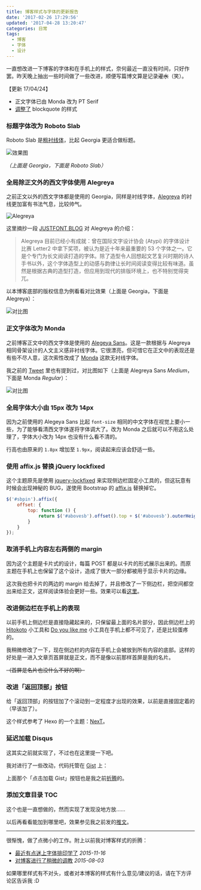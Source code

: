 ```yaml
---
title: 博客样式与字体的更新报告
date: '2017-02-26 17:29:56'
updated: '2017-04-28 13:20:47'
categories: 日常
tags:
  - 博客
  - 字体
  - 设计
---
```


一直想改进一下博客的字体和在手机上的样式，奈何最近一直没有时间，只好作罢。昨天晚上抽出一些时间做了一些改进，顺便写篇博文算是记录~~灌水~~（笑）。

<!--more-->

【更新 17/04/24】

- 正文字体已由 Monda 改为 PT Serif
- [调整了](https://twitter.com/printempw/status/856456764803301376) blockquote 的样式

### 标题字体改为 Roboto Slab

Roboto Slab 是[粗衬线体](https://zh.wikipedia.org/wiki/%E7%B2%97%E8%A1%AC%E7%BA%BF%E4%BD%93)，比起 Georgia 更适合做标题。

![效果图](https://ooo.0o0.ooo/2017/02/26/58b29e66b01d7.png)

*（上面是 Georgia，下面是 Roboto Slab）*

### 全局除正文外的西文字体使用 Alegreya

之前正文以外的西文字体都是使用的 Georgia，同样是衬线字体，[Alegreya](https://fonts.google.com/specimen/Alegreya) 的衬线更加富有书法气息，比较帅气。

![Alegreya](https://ooo.0o0.ooo/2017/02/26/58b29a1894a08.png)

这里摘抄一段 [JUSTFONT BLOG](http://blog.justfont.com/2014/06/google-fonts-1/) 对 Alegreya 的介绍：

> Alegreya 目前已经小有成就：曾在国际文字设计协会 (Atypi) 的字体设计比赛 Letter2 中拿下奖项，被认为是近十年来最重要的 53 个字体之一。它是个专门为长文阅读打造的字体。除了造型令人回想起文艺复兴时期的诗人手书以外，这个字体造型上的动感与韵律让长时间阅读变得比较有味道。虽然是根据古典的造型打造，但应用到现代的排版环境上，也不特别觉得突兀。

以本博客底部的版权信息为例看看对比效果（上面是 Georgia，下面是 Alegreya）：

![对比图](https://ooo.0o0.ooo/2017/02/26/58b2839230fd0.png)

### 正文字体改为 Monda

之前博客正文中的西文字体是使用的 [Alegeya Sans](https://fonts.google.com/specimen/Alegreya+Sans)。这是一款根据与 Alegreya 相同骨架设计的人文主义感非衬线字体。它很漂亮，但可惜它在正文中的表现还是有些不尽人意，这次索性改成了 [Monda](https://fonts.google.com/specimen/Monda) 这款无衬线字体。

我之前的 [Tweet](https://twitter.com/printempw/status/835472326221127683) 里也有提到过，对比图如下（上面是 Alegreya Sans *Medium*，下面是 Monda *Regular*）：

![对比图](https://img.prin.studio/images/2017/02/26/QQ20170226164005.png)

### 全局字体大小由 15px 改为 14px

因为之前使用的 Alegeya Sans 比起 `font-size` 相同的中文字体在视觉上要小一些，为了能够看清西文字体遂将字体调大了。改为 Monda 之后就可以不用这么处理了，字体大小改为 14px 也没有什么看不清的。

行高也由原来的 `1.8px` 增加至 `1.9px`，阅读起来应该会舒适一些。

### 使用 affix.js 替换 jQuery lockfixed

这个主题原先是使用 [jquery-lockfixed](https://github.com/ymschaap/jquery-lockfixed) 来实现侧边栏固定小工具的，但这玩意有时候会出现神秘的 BUG，遂使用 Bootstrap 的 [affix.js](http://getbootstrap.com/javascript/#affix) 替换掉它。

```js
$('#sbpin').affix({
    offset: {
        top: function () {
            return $('#abovesb').offset().top + $('#abovesb').outerHeight()
        }
    }
});
```

### 取消手机上内容左右两侧的 margin

因为这个主题是卡片式的设计，每篇 POST 都是以卡片的形式展示出来的。而原主题在手机上也保留了这个设计，造成了很大一部分都被用于显示卡片的边缘。

这次我也把卡片的两边的 margin 给去掉了，并且修改了一下侧边栏，把空间都空出来给正文，这样阅读体验会更好一些。效果可以看[这里](https://twitter.com/printempw/status/833219482554245121)。

### 改进侧边栏在手机上的表现

以前手机上侧边栏是直接隐藏起来的，只保留最上面的名片部分，因此侧边栏上的 [Hitokoto](https://printempw.github.io/a-hitokoto-crawler/) 小工具和 [Do you like me](https://printempw.github.io/do-you-like-me-mysqli-version/) 小工具在手机上都不可见了，还是比较蛋疼的。

我稍微修改了一下，现在侧边栏的内容在手机上会被放到所有内容的底部。这样的好处是一进入文章页首屏就是正文，而不是像以前那样首屏是我的名片。

~~（首屏是名片也没什么不好的啊）~~

### 改进「返回顶部」按钮

给「返回顶部」的按钮加了个滚动到一定程度才出现的效果，以前是直接固定着的（早该加了）。

这个样式参考了 Hexo 的一个主题：[NexT](https://github.com/iissnan/hexo-theme-next/blob/master/source/js/src/post-details.js)。

### 延迟加载 Disqus

这其实之前就实现了，不过也在这里提一下吧。

我对进行了一些改动，代码托管在 [Gist](https://gist.github.com/prinsss/e31ae00ddbadf1b0237c56a36e7ee6b1) 上：

<script src="https://gist.github.com/prinsss/e31ae00ddbadf1b0237c56a36e7ee6b1.js"></script>

上面那个「点击加载 Gist」按钮也是我之前[折腾](https://printempw.github.io/how-to-load-gist-dynamically-via-clicking-button/)的。

### 添加文章目录 TOC

这个也是一直想做的，然而实现了发现没地方放……

以后再看看能加到哪里吧，效果参见我之前发的[推文](https://twitter.com/printempw/status/833210925255516160)。

----------

很惭愧，做了点微小的工作。附上以前我对博客样式的折腾：

- [最近有点迷上字体排印学了](https://printempw.github.io/wow-typography/) *2015-11-16*
- [对博客进行了稍微的调教](https://printempw.github.io/adjust-blog/) *2015-08-03*

如果哪里样式有不对头，或者对本博客的样式有什么意见/建议的话，请在下方评论区告诉我 :D
